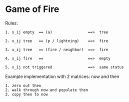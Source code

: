 # Game of Fire

Rules:

```
1. x_ij empty  == (a)                ==>  tree

2. x_ij tree   == (p / lightning)    ==>  fire

3. x_ij tree   == (fire / neighbor)  ==>  fire

4. x_ij fire   ==                    ==>  empty

5. x_ij not triggered                ==>  same status
```

Example implementation with 2 matrices: now and then

```
1. zero out then
2. walk through now and populate then
3. copy then to now
```
